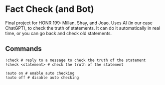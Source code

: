 # Fact Check (and Bot)

Final project for HONR 199: Millan, Shay, and Joao. Uses AI (in our case ChatGPT), to check the truth of statements. It can do it automatically in real time, or you can go back and check old statements.

## Commands

```
!check # reply to a message to check the truth of the statement
!check <statement> # check the truth of the statement

!auto on # enable auto checking
!auto off # disable auto checking
```
